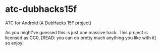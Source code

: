 # atc-dubhacks15f
ATC for Android (A DubHacks 15F project)

As you might've guessed this is just one massive hack.
This project is licensed as CC0, [READ: you can do pretty much anything you like with it] so enjoy!
